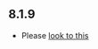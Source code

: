 ## 8.1.9

- Please [look to this]((https://dooboolab.github.io/flutter_sound/doc/book/CHANGELOG.html))
